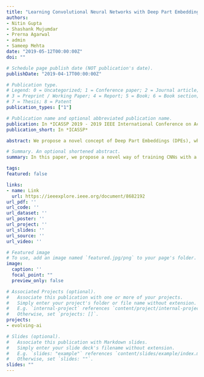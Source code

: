 ```yaml
---
title: "Learning Convolutional Neural Networks with Deep Part Embeddings"
authors:
- Nitin Gupta
- Shashank Mujumdar
- Prerna Agarwal
- admin
- Sameep Mehta
date: "2019-05-12T00:00:00Z"
doi: ""

# Schedule page publish date (NOT publication's date).
publishDate: "2019-04-17T00:00:00Z"

# Publication type.
# Legend: 0 = Uncategorized; 1 = Conference paper; 2 = Journal article;
# 3 = Preprint / Working Paper; 4 = Report; 5 = Book; 6 = Book section;
# 7 = Thesis; 8 = Patent
publication_types: ["1"]

# Publication name and optional abbreviated publication name.
publication: In *ICASSP 2019 - 2019 IEEE International Conference on Acoustics, Speech and Signal Processing (ICASSP)*
publication_short: In *ICASSP*

abstract: We propose a novel concept of Deep Part Embeddings (DPEs), which can be used to learn new Convolutional Neural Networks (CNNs) for different classes. We define DPE as a neuron of a trained CNN along with its network of filter activations that is interpretable as a part of a class that the neuron contributes to. Given a new class C, we explore the idea of combining different DPEs that intuitively constitute C, from trained CNNs (not on C), into a network that learns the class C with few training samples. An important application of our proposed framework is the ability to modify a CNN trained on n classes to learn a new class with limited training data without significantly affecting its performance on the n classes. We visually illustrate the different network architectures and extensively evaluate their performance against the baselines.

# Summary. An optional shortened abstract.
summary: In this paper, we propose a novel way of training CNNs with a small subset of training samples using Deep Part Embeddings.

tags:
featured: false

links:
- name: Link
  url: https://ieeexplore.ieee.org/document/8682192
url_pdf: ''
url_code: ''
url_dataset: ''
url_poster: ''
url_project: ''
url_slides: ''
url_source: ''
url_video: ''

# Featured image
# To use, add an image named `featured.jpg/png` to your page's folder. 
image:
  caption: ''
  focal_point: ""
  preview_only: false

# Associated Projects (optional).
#   Associate this publication with one or more of your projects.
#   Simply enter your project's folder or file name without extension.
#   E.g. `internal-project` references `content/project/internal-project/index.md`.
#   Otherwise, set `projects: []`.
projects:
- evolving-ai

# Slides (optional).
#   Associate this publication with Markdown slides.
#   Simply enter your slide deck's filename without extension.
#   E.g. `slides: "example"` references `content/slides/example/index.md`.
#   Otherwise, set `slides: ""`.
slides: ""
---
```



